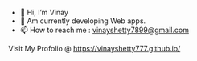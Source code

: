 - 👋 Hi, I’m Vinay
- 👀 Am currently developing Web apps.
- 📫 How to reach me : vinayshetty7899@gmail.com

<!---
vinayshetty777/vinayshetty777 is a ✨ special ✨ repository because its `README.md` (this file) appears on your GitHub profile.
You can click the Preview link to take a look at your changes.
--->
Visit My Profolio @ https://vinayshetty777.github.io/
